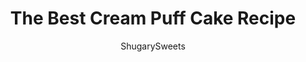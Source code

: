 ---
layout: ../../layouts/MarkdownPostLayout.astro
title: The Best Cream Puff Cake Recipe
author: ShugarySweets
pubDate: 2019-02-09
description: "The Best Cream Puff Cake recipe featuring a fluffy crust, easy vanilla filling, and of course, chocolate. Youll love this homemade version of a cream puff!"
image_url: https://www.shugarysweets.com/wp-content/uploads/2019/02/cream-puff-cake-2.jpg
tags: ["Cake","American"]
calories: 181
protein: 3
carbohydrates: 18
fats: 11
fiber: 0
ingredients: ["1/2 cup unsalted butter","1 cup water","1 cup all-purpose flour","1 teaspoon vanilla extract","4 large eggs","2 small boxes (3.4 ounce each) instant vanilla pudding mix","2 1/2 cups milk","8 ounce cream cheese, softened","8 ounce Cool Whip, thawed","1/4 cup chocolate syrup"]
serves: 24
time: "40 minutes"
prepTime: "5 minutes"
instructions: ["Preheat oven to 400 degrees F. Spray a 13x9 baking dish with baking spray. Set aside.","In a small saucepan, add the butter and water. Bring to a boil over medium high heat. Remove from heat and whisk in flour.","Pour flour mixture into a mixing bowl and add in eggs one at a time until well blended. Add vanilla extract.","Spread into prepared baking dish. Bake for 30 minutes.","Remove from oven and cool completely.","In a mixing bowl, whisk together the pudding mix and milk until blended. Beat in softened cream cheese (for about 3-4 minutes).","Pour into cooled crust. Top with cool whip. Drizzle with chocolate syrup.","Refrigerate for at least one hour. ENJOY."]
nutrition: ["181 calories","18 grams carbohydrates","53 milligrams cholesterol","11 grams fat","0 grams fiber","3 grams protein","7 grams saturated fat","178 milligrams sodium","13 grams sugar","0 grams trans fat","3 grams unsaturated fat"]
---